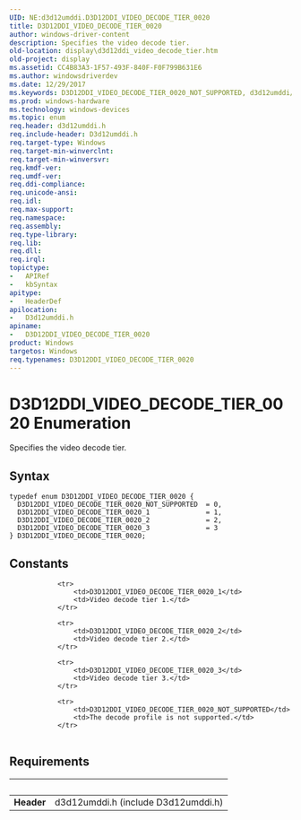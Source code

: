 ```yaml
---
UID: NE:d3d12umddi.D3D12DDI_VIDEO_DECODE_TIER_0020
title: D3D12DDI_VIDEO_DECODE_TIER_0020
author: windows-driver-content
description: Specifies the video decode tier.
old-location: display\d3d12ddi_video_decode_tier.htm
old-project: display
ms.assetid: CC4B83A3-1F57-493F-840F-F0F799B631E6
ms.author: windowsdriverdev
ms.date: 12/29/2017
ms.keywords: D3D12DDI_VIDEO_DECODE_TIER_0020_NOT_SUPPORTED, d3d12umddi/D3D12DDI_VIDEO_DECODE_TIER_0020, D3D12DDI_VIDEO_DECODE_TIER_0020_1, D3D12DDI_VIDEO_DECODE_TIER_0020, D3D12DDI_VIDEO_DECODE_TIER_0020_2, D3D12DDI_VIDEO_DECODE_TIER_0020_3, d3d12umddi/D3D12DDI_VIDEO_DECODE_TIER_0020_2, d3d12umddi/D3D12DDI_VIDEO_DECODE_TIER_0020_NOT_SUPPORTED, d3d12umddi/D3D12DDI_VIDEO_DECODE_TIER_0020_3, display.d3d12ddi_video_decode_tier, d3d12umddi/D3D12DDI_VIDEO_DECODE_TIER_0020_1, D3D12DDI_VIDEO_DECODE_TIER_0020 enumeration [Display Devices]
ms.prod: windows-hardware
ms.technology: windows-devices
ms.topic: enum
req.header: d3d12umddi.h
req.include-header: D3d12umddi.h
req.target-type: Windows
req.target-min-winverclnt: 
req.target-min-winversvr: 
req.kmdf-ver: 
req.umdf-ver: 
req.ddi-compliance: 
req.unicode-ansi: 
req.idl: 
req.max-support: 
req.namespace: 
req.assembly: 
req.type-library: 
req.lib: 
req.dll: 
req.irql: 
topictype:
-	APIRef
-	kbSyntax
apitype:
-	HeaderDef
apilocation:
-	D3d12umddi.h
apiname:
-	D3D12DDI_VIDEO_DECODE_TIER_0020
product: Windows
targetos: Windows
req.typenames: D3D12DDI_VIDEO_DECODE_TIER_0020
---
```


# D3D12DDI_VIDEO_DECODE_TIER_0020 Enumeration
Specifies the video decode tier.

## Syntax
````
typedef enum D3D12DDI_VIDEO_DECODE_TIER_0020 { 
  D3D12DDI_VIDEO_DECODE_TIER_0020_NOT_SUPPORTED  = 0,
  D3D12DDI_VIDEO_DECODE_TIER_0020_1              = 1,
  D3D12DDI_VIDEO_DECODE_TIER_0020_2              = 2,
  D3D12DDI_VIDEO_DECODE_TIER_0020_3              = 3
} D3D12DDI_VIDEO_DECODE_TIER_0020;
````

## Constants

<table>
            
                <tr>
                    <td>D3D12DDI_VIDEO_DECODE_TIER_0020_1</td>
                    <td>Video decode tier 1.</td>
                </tr>
            
                <tr>
                    <td>D3D12DDI_VIDEO_DECODE_TIER_0020_2</td>
                    <td>Video decode tier 2.</td>
                </tr>
            
                <tr>
                    <td>D3D12DDI_VIDEO_DECODE_TIER_0020_3</td>
                    <td>Video decode tier 3.</td>
                </tr>
            
                <tr>
                    <td>D3D12DDI_VIDEO_DECODE_TIER_0020_NOT_SUPPORTED</td>
                    <td>The decode profile is not supported.</td>
                </tr>
</table>


## Requirements
| &nbsp; | &nbsp; |
| ---- |:---- |
| **Header** | d3d12umddi.h (include D3d12umddi.h) |